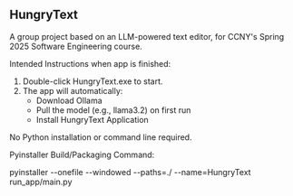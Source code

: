 ## HungryText

A group project based on an LLM-powered text editor, for CCNY's Spring 2025 Software Engineering course.

Intended Instructions when app is finished:
1. Double-click HungryText.exe to start.
2. The app will automatically:
   - Download Ollama
   - Pull the model (e.g., llama3.2) on first run
   - Install HungryText Application

No Python installation or command line required.



Pyinstaller Build/Packaging Command:

pyinstaller --onefile --windowed --paths=./ --name=HungryText run_app/main.py
